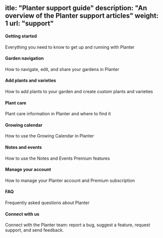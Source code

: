 itle: "Planter support guide"
description: "An overview of the Planter support articles"
weight: 1
url: "support"
---

#### Getting started

Everything you need to know to get up and running with Planter

#### Garden navigation

How to navigate, edit, and share your gardens in Planter

#### Add plants and varieties

How to add plants to your garden and create custom plants and varieties

#### Plant care

Plant care information in Planter and where to find it

#### Growing calendar

How to use the Growing Calendar in Planter

#### Notes and events

How to use the Notes and Events Premium features

#### Manage your account

How to manage your Planter account and Premium subscription

#### FAQ

Frequently asked questions about Planter

#### Connect with us

Connect with the Planter team: report a bug, suggest a feature, request support, and send feedback.

